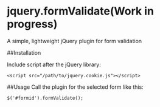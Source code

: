 jquery.formValidate(Work in progress)
=====================================

A simple, lightweight jQuery plugin for form validation

##Installation

Include script after the jQuery library:
```
<script src="/path/to/jquery.cookie.js"></script>
```
##Usage
Call the plugin for the selected form like this:
```
$('#formid').formValidate();
```
